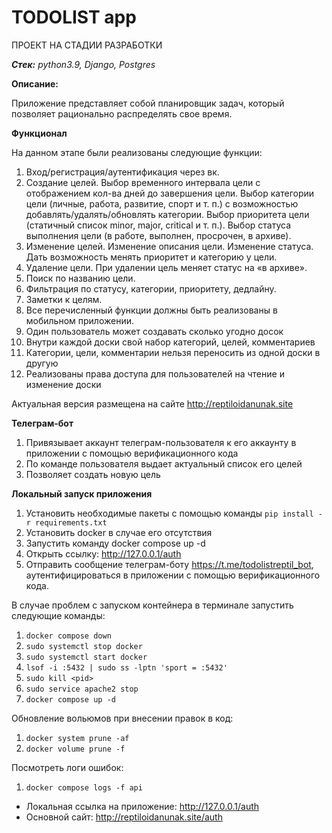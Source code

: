 # **TODOLIST app**
ПРОЕКТ НА СТАДИИ РАЗРАБОТКИ

**_Стек:_** _python3.9, Django, Postgres_

**Описание:**

Приложение представляет собой планировщик задач, который позволяет рационально распределять свое время.

**Функционал**

На данном этапе были реализованы следующие функции:

1. Вход/регистрация/аутентификация через вк.
2. Создание целей.
    Выбор временного интервала цели с отображением кол-ва дней до завершения цели.
    Выбор категории цели (личные, работа, развитие, спорт и т. п.) с возможностью добавлять/удалять/обновлять категории.
    Выбор приоритета цели (статичный список minor, major, critical и т. п.).
    Выбор статуса выполнения цели (в работе, выполнен, просрочен, в архиве).
3. Изменение целей.
    Изменение описания цели.
    Изменение статуса.
    Дать возможность менять приоритет и категорию у цели.
4. Удаление цели.
    При удалении цель меняет статус на «в архиве».
5. Поиск по названию цели.
6. Фильтрация по статусу, категории, приоритету, дедлайну.
7. Заметки к целям.
8. Все перечисленный функции должны быть реализованы в мобильном приложении.
9. Один пользователь может создавать сколько угодно досок
10. Внутри каждой доски свой набор категорий, целей, комментариев
11. Категории, цели, комментарии нельзя переносить из одной доски в другую
12. Реализованы права доступа для пользователей на чтение и изменение доски

Актуальная версия размещена на сайте http://reptiloidanunak.site

**Телеграм-бот**
1. Привязывает аккаунт телеграм-пользователя к его аккаунту в приложении с помощью верификационного кода
2. По команде пользователя выдает актуальный список его целей 
3. Позволяет создать новую цель

**Локальный запуск приложения**

1. Установить необходимые пакеты с помощью команды `pip install -r requirements.txt`
2. Установить docker в случае его отсутствия
3. Запустить команду docker compose up -d
4. Открыть ссылку: http://127.0.0.1/auth
5. Отправить сообщение телеграм-боту https://t.me/todolistreptil_bot, аутентифицироваться в приложении с помощью верификационного кода.

В случае проблем с запуском контейнера в терминале запустить следующие команды:
1. `docker compose down`
2. `sudo systemctl stop docker`
3. `sudo systemctl start docker`
4. `lsof -i :5432 | sudo ss -lptn 'sport = :5432'`
5. `sudo kill <pid>` 
6. `sudo service apache2 stop`
7. `docker compose up -d`

Обновление вольюмов при внесении правок в код:
1. `docker system prune -af`
2. `docker volume prune -f`

Посмотреть логи ошибок:
1. `docker compose logs -f api`

* Локальная ссылка на приложение: http://127.0.0.1/auth
* Основной сайт: http://reptiloidanunak.site/auth